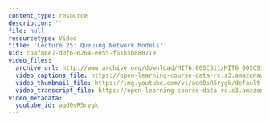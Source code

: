 ```yaml
---
content_type: resource
description: ''
file: null
resourcetype: Video
title: 'Lecture 25: Queuing Network Models'
uid: cbaf86e7-d0f6-6264-ee55-f61b5b880719
video_files:
  archive_url: http://www.archive.org/download/MIT6.00SCS11/MIT6_00SCS11_lec25_300k.mp4
  video_captions_file: https://open-learning-course-data-rc.s3.amazonaws.com/6-00sc-introduction-to-computer-science-and-programming-spring-2011/7dc495dbd81c500b827a71dfe850e7ea_aqd0sR5rygk.vtt
  video_thumbnail_file: https://img.youtube.com/vi/aqd0sR5rygk/default.jpg
  video_transcript_file: https://open-learning-course-data-rc.s3.amazonaws.com/6-00sc-introduction-to-computer-science-and-programming-spring-2011/6dc67e65e0bd09ae15091d06f8744343_aqd0sR5rygk.pdf
video_metadata:
  youtube_id: aqd0sR5rygk
---
```

